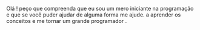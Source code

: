 Olá ! peço que compreenda que eu sou um mero iniciante na programação e que se você puder ajudar de alguma forma me ajude. a aprender os conceitos e me tornar um grande programador .
